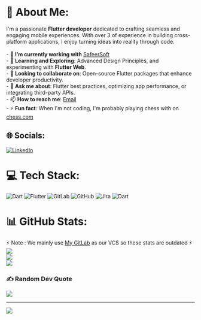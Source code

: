 # 💫 About Me:
I'm a passionate **Flutter developer** dedicated to crafting seamless and engaging mobile experiences. With over 3 of experience in building cross-platform applications, I enjoy turning ideas into reality through code.<br><br>- 🔭 **I’m currently working with** [SafeerSoft](https://safeersoft.com/) <br>- 🌱 **Learning and Exploring**: Advanced Design Principles, and experimenting with **Flutter Web**.<br>- 👯 **Looking to collaborate on**: Open-source Flutter packages that enhance developer productivity.<br>- 💬 **Ask me about**: Flutter best practices, optimizing app performance, or integrating third-party APIs.<br>- 📫 **How to reach me**: [Email](mailto:DevMohammadSalameh@gmail.com) <br>- ⚡ **Fun fact**: When I'm not coding, I'm probably playing chess with on [chess.com](https://www.chess.com/member/devmadness) <br>


## 🌐 Socials:
[![LinkedIn](https://img.shields.io/badge/LinkedIn-%230077B5.svg?logo=linkedin&logoColor=white)](https://linkedin.com/in/https://www.linkedin.com/in/mohammadasalameh/) 

# 💻 Tech Stack:
![Dart](https://img.shields.io/badge/dart-%230175C2.svg?style=for-the-badge&logo=dart&logoColor=white) ![Flutter](https://img.shields.io/badge/Flutter-%2302569B.svg?style=for-the-badge&logo=Flutter&logoColor=white) ![GitLab](https://img.shields.io/badge/gitlab-%23181717.svg?style=for-the-badge&logo=gitlab&logoColor=white) ![GitHub](https://img.shields.io/badge/github-%23121011.svg?style=for-the-badge&logo=github&logoColor=white) ![Jira](https://img.shields.io/badge/jira-%230A0FFF.svg?style=for-the-badge&logo=jira&logoColor=white) ![Dart](https://img.shields.io/badge/dart-%230175C2.svg?style=for-the-badge&logo=dart&logoColor=white)
# 📊 GitHub Stats:
 ⚡ Note : We mainly use [My GitLab](https://gitlab.com/MohammadSalameh) as our VCS so these stats are outdated ⚡
![](https://github-readme-stats.vercel.app/api?username=DevMohammadSalameh&theme=dark&hide_border=false&include_all_commits=true&count_private=true)<br/>
![](https://github-readme-streak-stats.herokuapp.com/?user=DevMohammadSalameh&theme=dark&hide_border=false)<br/>
![](https://github-readme-stats.vercel.app/api/top-langs/?username=DevMohammadSalameh&theme=dark&hide_border=false&include_all_commits=true&count_private=true&layout=compact)

### ✍️ Random Dev Quote
![](https://quotes-github-readme.vercel.app/api?type=horizontal&theme=radical)

---
[![](https://visitcount.itsvg.in/api?id=DevMohammadSalameh&icon=0&color=0)](https://visitcount.itsvg.in)

<!-- Proudly created with GPRM ( https://gprm.itsvg.in ) --> 

